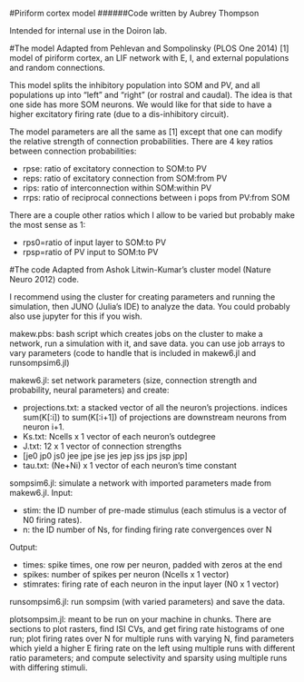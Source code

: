 #Piriform cortex model
######Code written by Aubrey Thompson

Intended for internal use in the Doiron lab.

#The model
Adapted from Pehlevan and Sompolinsky (PLOS One 2014) [1] model of piriform cortex, an LIF network with E, I, and external populations and random connections.

This model splits the inhibitory population into SOM and PV, and all populations up into “left” and “right” (or rostral and caudal). The idea is that one side has more SOM neurons. We would like for that side to have a higher excitatory firing rate (due to a dis-inhibitory circuit).

The model parameters are all the same as [1] except that one can modify the relative strength of connection probabilities. There are 4 key ratios between connection probabilities:

- rpse: ratio of excitatory connection to SOM:to PV
- reps: ratio of excitatory connection from SOM:from PV
- rips: ratio of interconnection within SOM:within PV
- rrps: ratio of reciprocal connections between i pops from PV:from SOM

There are a couple other ratios which I allow to be varied but probably make the most sense as 1:

- rps0=ratio of input layer to SOM:to PV
- rpsp=ratio of PV input to SOM:to PV

#The code
Adapted from Ashok Litwin-Kumar’s cluster model (Nature Neuro 2012) code.

I recommend using the cluster for creating parameters and running the simulation, then JUNO (Julia’s IDE) to analyze the data. You could probably also use jupyter for this if you wish.

makew.pbs: bash script which creates jobs on the cluster to make a network, run a simulation with it, and save data. you can use job arrays to vary parameters (code to handle that is included in makew6.jl and runsompsim6.jl)

makew6.jl: set network parameters (size, connection strength and probability, neural parameters) and create:
- projections.txt: a stacked vector of all the neuron’s projections. indices sum(K[:i]) to sum(K[:i+1]) of projections are downstream neurons from neuron i+1. 
- Ks.txt: Ncells x 1 vector of each neuron’s outdegree
- J.txt: 12 x 1 vector of connection strengths 
- [je0 jp0 js0 jee jpe jse jes jep jss jps jsp jpp]
- tau.txt: (Ne+Ni) x 1 vector of each neuron’s time constant

sompsim6.jl: simulate a network with imported parameters made from makew6.jl. Input:
- stim: the ID number of pre-made stimulus (each stimulus is a vector of N0 firing rates). 
- n: the ID number of Ns, for finding firing rate convergences over N

Output:
- times: spike times, one row per neuron, padded with zeros at the end
- spikes: number of spikes per neuron (Ncells x 1 vector)
- stimrates: firing rate of each neuron in the input layer (N0 x 1 vector)

runsompsim6.jl: run sompsim (with varied parameters) and save the data.

plotsompsim.jl: meant to be run on your machine in chunks. There are sections to plot rasters, find ISI CVs, and get firing rate histograms of one run; plot firing rates over N for multiple runs with varying N, find parameters which yield a higher E firing rate on the left using multiple runs with different ratio parameters; and compute selectivity and sparsity using multiple runs with differing stimuli.
